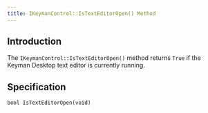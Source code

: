 ```yaml
---
title: IKeymanControl::IsTextEditorOpen() Method
---
```


## Introduction

The `IKeymanControl::IsTextEditorOpen()` method returns `True` if the
Keyman Desktop text editor is currently running.

## Specification

``` clike
bool IsTextEditorOpen(void)
```
